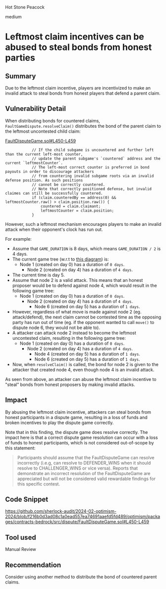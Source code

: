 Hot Stone Peacock

medium

# Leftmost claim incentives can be abused to steal bonds from honest parties

## Summary

Due to the leftmost claim incentive, players are incentivized to make an invalid attack to steal bonds from honest players that defend a parent claim.

## Vulnerability Detail

When distributing bonds for countered claims, `FaultGameDispute.resolveClaim()` distributes the bond of the parent claim to the leftmost uncontested child claim:

[FaultDisputeGame.sol#L450-L459](https://github.com/sherlock-audit/2024-02-optimism-2024/blob/f216b0d3ad08c1a0ead557ea74691aaefd5fd489/optimism/packages/contracts-bedrock/src/dispute/FaultDisputeGame.sol#L450-L459)

```solidity
            // If the child subgame is uncountered and further left than the current left-most counter,
            // update the parent subgame's `countered` address and the current `leftmostCounter`.
            // The left-most correct counter is preferred in bond payouts in order to discourage attackers
            // from countering invalid subgame roots via an invalid defense position. As such positions
            // cannot be correctly countered.
            // Note that correctly positioned defense, but invalid claimes can still be successfully countered.
            if (claim.counteredBy == address(0) && leftmostCounter.raw() > claim.position.raw()) {
                countered = claim.claimant;
                leftmostCounter = claim.position;
            }
```

However, such a leftmost mechanism encourages players to make an invalid attack when their opponent's clock has run out.

For example:
- Assume that `GAME_DURATION` is 8 days, which means `GAME_DURATION / 2` is 4 days.
- The current game tree (w.r.t to [this diagram](https://specs.optimism.io/experimental/fault-proof/stage-one/fault-dispute-game.html#game-tree)) is:
  - Node 1 (created on day 0) has a duration of `0 days`.
    - Node 2 (created on day 4) has a duration of `4 days`.
- The current time is day 5.
- Assume that node 2 is a valid attack. This means that an honest proposer would be to defend against node 4, which would result in the following game tree:
  - Node 1 (created on day 0) has a duration of `0 days`.
    - Node 2 (created on day 4) has a duration of `4 days`.
      - Node 6 (created on day 5) has a duration of `1 days`.
- However, regardless of what move is made against node 2 (eg. attack/defend), the next claim cannot be contested time as the opposing party has run out of time (eg. if the opponent wanted to call `move()` to dispute node 6, they would not be able to).
- A attacker can attack node 2 instead to become the leftmost uncontested claim, resulting in the following game tree:
  - Node 1 (created on day 0) has a duration of `0 days`.
    - Node 2 (created on day 4) has a duration of `4 days`.
      - Node 4 (created on day 5) has a duration of `1 days`.
      - Node 6 (created on day 5) has a duration of `1 days`.
- Now, when `resolveClaim()` is called, the bond for node 2 is given to the attacker that created node 4, even though node 4 is an invalid attack.

As seen from above, an attacker can abuse the leftmost claim incentive to "steal" bonds from honest proposers by making invalid attacks.

## Impact

By abusing the leftmost claim incentive, attackers can steal bonds from honest participants in a dispute game, resulting in a loss of funds and broken incentives to play the dispute game correctly.

Note that in this finding, the dispute game does resolve correctly. The impact here is that a correct dispute game resolution can occur with a loss of funds to honest participants, which is not considered out-of-scope by this statement:

> Participants should assume that the FaultDisputeGame can resolve incorrectly (i.e.g, can resolve to DEFENDER_WINS when it should resolve to CHALLENGER_WINS or vice versa). Reports that demonstrate an incorrect resolution of the FaultDisputeGame are appreciated but will not be considered valid rewardable findings for this specific contest.

## Code Snippet

https://github.com/sherlock-audit/2024-02-optimism-2024/blob/f216b0d3ad08c1a0ead557ea74691aaefd5fd489/optimism/packages/contracts-bedrock/src/dispute/FaultDisputeGame.sol#L450-L459

## Tool used

Manual Review

## Recommendation

Consider using another method to distribute the bond of countered parent claims.